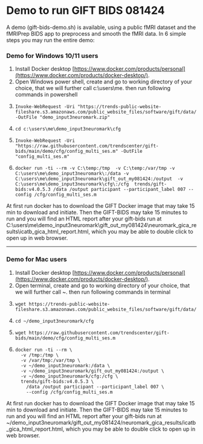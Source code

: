# Demo to run GIFT BIDS 081424

A demo (gift-bids-demo.sh) is available, using a public fMRI dataset and the fMRIPrep BIDS app to preprocess and smooth the fMRI data. In 6 simple steps you may run the entire demo:

### Demo for Windows 10/11 users
1. Install Docker desktop [https://www.docker.com/products/personal](https://www.docker.com/products/docker-desktop/).
2. Open Windows power shell, create and go to working directory of your choice, that we will further call c:\users\me. then run following commands in powershell
3. ```
   Invoke-WebRequest -Uri "https://trends-public-website-fileshare.s3.amazonaws.com/public_website_files/software/gift/data/demo_input3neuromark.zip" -OutFile "demo_input3neuromark.zip"
   ```
4. ```
   cd c:\users\me\demo_input3neuromark\cfg
   ```
5. ```
   Invoke-WebRequest -Uri "https://raw.githubusercontent.com/trendscenter/gift-bids/main/demo/cfg/config_multi_ses.m" -OutFile "config_multi_ses.m"
   ```
6. ```
   docker run -ti --rm -v C:\temp:/tmp  -v C:\temp:/var/tmp -v C:\users\me\demo_input3neuromark\:/data -v C:\users\me\demo_input3neuromark\gift_out_my081424:/output  -v C:\users\me\demo_input3neuromark\cfg\:/cfg  trends/gift-bids:v4.0.5.3 /data /output participant --participant_label 007 --config /cfg/config_multi_ses.m
   ```
At first run docker has to download the GIFT Docker image that may take 15 min to download and initiate. Then the GIFT-BIDS may take 15 minutes to run and you will find an HTML report after your gift-bids run at C:\users\me\demo_input3neuromark\gift_out_my081424\neuromark_gica_results\icatb_gica_html_report.html, which you may be able to double click to open up in web browser.

-------------------------------------------------------------

### Demo for Mac users
1. Install Docker desktop [https://www.docker.com/products/personal](https://www.docker.com/products/docker-desktop/).
2. Open terminal, create and go to working directory of your choice, that we will further call ~. then run following commands in terminal
3. ```
   wget https://trends-public-website-fileshare.s3.amazonaws.com/public_website_files/software/gift/data/demo_input3neuromark.zip
   ```
4. ```
   cd ~/demo_input3neuromark/cfg
   ```
5. ```
   wget https://raw.githubusercontent.com/trendscenter/gift-bids/main/demo/cfg/config_multi_ses.m
   ```
6. ```
   docker run -ti --rm \
     -v /tmp:/tmp \
     -v /var/tmp:/var/tmp \
     -v ~/demo_input3neuromark:/data \
     -v ~/demo_input3neuromark/gift_out_my081424:/output \
     -v ~/demo_input3neuromark/cfg:/cfg \
     trends/gift-bids:v4.0.5.3 \
       /data /output participant --participant_label 007 \
       --config /cfg/config_multi_ses.m
   ```
At first run docker has to download the GIFT Docker image that may take 15 min to download and initiate. Then the GIFT-BIDS may take 15 minutes to run and you will find an HTML report after your gift-bids run at ~/demo_input3neuromark/gift_out_my081424/neuromark_gica_results/icatb_gica_html_report.html, which you may be able to double click to open up in web browser.

